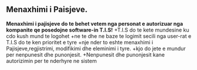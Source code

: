 ## Menaxhimi i Paisjeve. 

**Menaxhimi i pajisjeve do te behet vetem nga personat e autorizuar nga kompanite
qe posedojne software-in T.I.S!**
+T.I.S  do te kete mundesine ku cdo kush mund te logohet 
+ne te dhe ne baze te logimit secili nga user-rat e T.I.S do te ken prioritet e tyre
+nje nder to eshte menaxhimi i Pajisjeve,regjistrimi, modifikimi dhe eleminimi i tyre.
+kjo do jete e mundur per nenpunesit dhe punonjesit.
+Nenpunesit dhe punonjesit kane autorizimin per te nderhyre ne sistem
